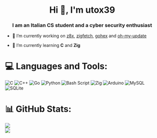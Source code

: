<h1 align="center">Hi 👋, I'm utox39</h1>
<h3 align="center">I am an Italian CS student and a cyber security enthusiast</h3>

- 🔭 I’m currently working on [z8x](https://github.com/utox39/z8x), [zigfetch](https://github.com/utox39/zigfetch), [gohex](https://github.com/utox39/gohex) and [oh-my-update](https://github.com/utox39/oh-my-update)

- 🌱 I’m currently learning **C** and **Zig**

# 💻 Languages and Tools:
![C](https://img.shields.io/badge/c-%2300599C.svg?style=for-the-badge&logo=c&logoColor=white) ![C++](https://img.shields.io/badge/c++-%2300599C.svg?style=for-the-badge&logo=c%2B%2B&logoColor=white) ![Go](https://img.shields.io/badge/go-%2300ADD8.svg?style=for-the-badge&logo=go&logoColor=white) ![Python](https://img.shields.io/badge/python-3670A0?style=for-the-badge&logo=python&logoColor=ffdd54) ![Bash Script](https://img.shields.io/badge/bash_script-%23121011.svg?style=for-the-badge&logo=gnu-bash&logoColor=white) ![Zig](https://img.shields.io/badge/Zig-%23F7A41D.svg?style=for-the-badge&logo=zig&logoColor=white) ![Arduino](https://img.shields.io/badge/-Arduino-00979D?style=for-the-badge&logo=Arduino&logoColor=white) ![MySQL](https://img.shields.io/badge/mysql-4479A1.svg?style=for-the-badge&logo=mysql&logoColor=white) ![SQLite](https://img.shields.io/badge/sqlite-%2307405e.svg?style=for-the-badge&logo=sqlite&logoColor=white)

# 📊 GitHub Stats:
![](https://nirzak-streak-stats.vercel.app/?user=utox39&theme=tokyonight&hide_border=true)<br/>
![](https://github-readme-stats.vercel.app/api/top-langs/?username=utox39&theme=tokyonight&hide_border=true&include_all_commits=false&count_private=false&layout=compact)

<!-- Proudly created with GPRM ( https://gprm.itsvg.in ) -->

